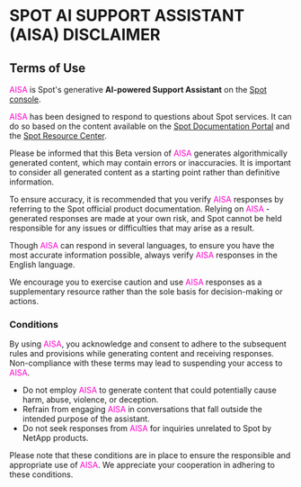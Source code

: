 <meta name="robots" content="noindex">

# SPOT AI SUPPORT ASSISTANT (AISA) DISCLAIMER

## Terms of Use

<font color="#FC01CC">AISA</font> is Spot's generative **AI-powered Support Assistant** on the [Spot console](https://console.spotinst.com/overview/dashboard).

<font color="#FC01CC">AISA</font> has been designed to respond to questions about Spot services. It can do so based on the content available on the [Spot Documentation Portal](https://docs.spot.io/) and the [Spot Resource Center](https://spot.io/).

Please be informed that this Beta version of <font color="#FC01CC">AISA</font> generates algorithmically generated content, which may contain errors or inaccuracies. It is important to consider all generated content as a starting point rather than definitive information.

To ensure accuracy, it is recommended that you verify <font color="#FC01CC">AISA</font> responses by referring to the Spot official product documentation. Relying on <font color="#FC01CC">AISA</font> - generated responses are made at your own risk, and Spot cannot be held responsible for any issues or difficulties that may arise as a result.

Though <font color="#FC01CC">AISA</font> can respond in several languages, to ensure you have the most accurate information possible, always verify <font color="#FC01CC">AISA</font> responses in the English language.

We encourage you to exercise caution and use <font color="#FC01CC">AISA</font> responses as a supplementary resource rather than the sole basis for decision-making or actions.

### Conditions

By using <font color="#FC01CC">AISA</font>, you acknowledge and consent to adhere to the subsequent rules and provisions while generating content and receiving responses. Non-compliance with these terms may lead to suspending your access to <font color="#FC01CC">AISA</font>.

* Do not employ <font color="#FC01CC">AISA</font> to generate content that could potentially cause harm, abuse, violence, or deception.
* Refrain from engaging <font color="#FC01CC">AISA</font> in conversations that fall outside the intended purpose of the assistant.
* Do not seek responses from <font color="#FC01CC">AISA</font> for inquiries unrelated to Spot by NetApp products.

Please note that these conditions are in place to ensure the responsible and appropriate use of <font color="#FC01CC">AISA</font>. We appreciate your cooperation in adhering to these conditions.

